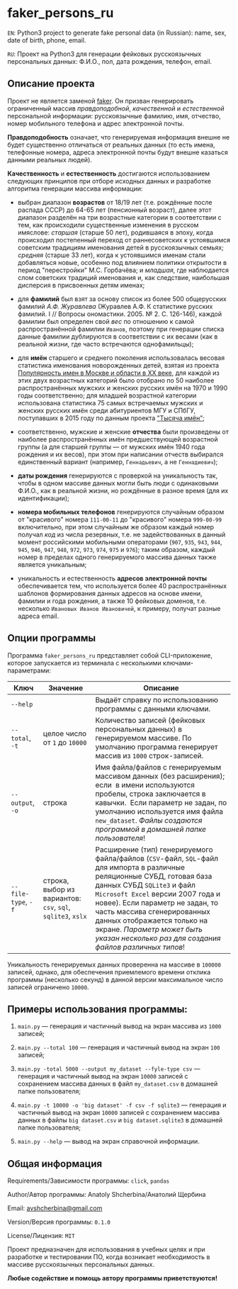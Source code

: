 # faker_persons_ru

`EN`: Python3 project to generate fake personal data (in Russian): name, sex, date of birth, phone, email.

`RU`: Проект на Python3 для генерации фейковых русскоязычных персональных данных: Ф.И.О., пол, дата рождения, телефон, email.

## Описание проекта

Проект не является заменой [faker](https://faker.readthedocs.io). Он призван генерировать ограниченный массив *правдоподобной*, *качественной* и *естественной* персональной информации: русскоязычные фамилию, имя, отчество, номер мобильного телефона и адрес электронной почты.

**Правдоподобность** означает, что генерируемая информация внешне не будет существенно отличаться от реальных данных (то есть имена, телефонные номера, адреса электронной почты будут внешне казаться данными реальных людей).

**Качественность** и **естественность** достигаются использованием следующих принципов при отборе исходных данных и разработке алгоритма генерации массива информации:

- выбран диапазон **возрастов** от 18/19 лет (т.е. рождённые после распада СССР) до 64-65 лет (пенсионный возраст), далее этот диапазон разделён на три возрастные категории в соответствии с тем, как происходили существенные изменения в русском имяслове: *старшая* (старше 50 лет), родившаяся в эпоху, когда происходил постепенный переход от раннесоветских к устоявшимся советским традициям именования детей в русскоязычных семьях; *средняя* (старше 33 лет), когда к устоявшимся именам стали добавляться новые, особенно под влиянием политики открытости в период "перестройки" М.С. Горбачёва; и *младшая*, где наблюдается слом советских традиций именования и, как следствие, наибольшая дисперсия в присвоенных детям именах;

- для **фамилий** был взят за основу список из более 500 общерусских фамилий *А.Ф. Журавлева* (Журавлев А.Ф. К статистике русских фамилий. I // Вопросы ономастики. 2005. № 2. С. 126-146), каждой фамилии был определен свой *вес* по отношению к самой распространённой фамилии `Иванов`, поэтому при генерации списка данные фамилии дублируются в соответствии с их весами (как в реальной жизни, где часто встречаются однофамильцы);

- для **имён** старшего и среднего поколения использовалась весовая статистика именования новорожденных детей, взятая из проекта [Популярность имен в Москве и области в XX веке](https://names.mercator.ru/), для каждой из этих двух возрастных категорий было отобрано по 50 наиболее распространённых мужских и женских русских имён на 1970 и 1990 годы соответственно; для младшей возрастной категории использована статистика 75 самых встречаемых мужских и женских русских имён среди абитуриентов МГУ и СПбГУ, поступавших в 2015 году по данным проекта ["Тысяча имён"](https://1000names.ru/moda_na_imena);

- соответственно, мужские и женские **отчества** были произведены от наиболее распространённых имён предшествующей возрастной группы (а для старшей группы &mdash; от мужских имён 1940 года рождения и их весов), при этом при написании отчеств выбирался единственный вариант (например, `Геннадьевич`, а не `Геннадиевич`);

- **даты рождения** генерируются с проверкой на уникальность так, чтобы в одном массиве данных могли быть люди с одинаковыми Ф.И.О., как в реальной жизни, но рождённые в разное время (для их идентификации);

- **номера мобильных телефонов** генерируются случайным образом от "красивого" номера `111-00-11` до "красивого" номера `999-00-99` включительно, при этом случайным же образом каждый номер получал *код* из числа резервных, т.е. не задействованных в данный момент российскими мобильными операторами (`907`, `935`, `943`, `944`, `945`, `946`, `947`, `948`, `972`, `973`, `974`, `975` и `976`); таким образом, каждый номер в пределах одного генерируемого массива данных также является уникальным;

- уникальность и естественность **адресов электронной почты** обеспечивается тем, что используется более 40 распространённых шаблонов формирования данных адресов на основе имени, фамилии и года рождения, а также 10 фейковых доменов, т.е. несколько `Ивановых Иванов Ивановичей`, к примеру, получат разные адреса email.

## Опции программы

Программа `faker_persons_ru` представляет собой CLI-приложение, которое запускается из терминала с несколькими ключами-параметрами:

| Ключ                | Значение                                                    | Описание                                                                                                                                                                                                                                                                                                                                                                            |
| ------------------- | ----------------------------------------------------------- | ----------------------------------------------------------------------------------------------------------------------------------------------------------------------------------------------------------------------------------------------------------------------------------------------------------------------------------------------------------------------------------- |
| `--help`            |                                                             | Выдаёт справку по использованию программы с данными ключами.                                                                                                                                                                                                                                                                                                                        |
| `--total`, `-t`     | целое число от `1` до `10000`                               | Количество записей (фейковых персональных данных) в генерируемом массиве. По умолчанию программа генерирует массив из `1000` строк-записей.                                                                                                                                                                                                                                         |
| `--output`, `-o`    | строка                                                      | Имя файла/файлов c генерируемым массивом данных (без расширения); если  в имени используются пробелы, строка заключается в кавычки.  Если параметр не задан, по умолчанию используется имя файла `new_dataset`. *Файлы создаются программой в домашней папке пользователя*!                                                                                                         |
| `--file-type`, `-f` | строка, выбор из вариантов: `csv`, `sql`, `sqlite3`, `xslx` | Расширение (тип) генерируемого файла/файлов (`CSV`-файл, `SQL`-файл для импорта в различные реляционные СУБД, готовая база данных СУБД `SQLite3` и файл `Microsoft Excel` версии 2007 года и новее). Если параметр не задан, то часть массива сгенерированных данных отображается только на экране. *Параметр может быть указан несколько раз для создания файлов различных типов*! |

Уникальность генерируемых данных проверенна на массиве в `100000` записей, однако, для обеспечения приемлемого времени отклика программы (несколько секунд) в данной версии максимальное число записей ограничено `10000`.

## Примеры использования программы:

1. `main.py` &mdash; генерация и частичный вывод на экран массива из `1000` записей;

2. `main.py --total 100` &mdash; генерация и частичный вывод на экран `100` записей;

3. `main.py -total 5000 --output my_dataset --fyle-type csv` &mdash; генерация и частичный вывод на экран `10000` записей с сохранением массива данных в файл `my_dataset.csv` в домашней папке пользователя;

4. `main.py -t 10000 -o 'big dataset' -f csv -f sqlite3` &mdash; генерация и частичный вывод на экран `10000` записей с сохранением массива данных в файлы `big dataset.csv` и `big dataset.sqlite3` в домашней папке пользователя;

5. `main.py --help` &mdash; вывод на экран справочной информации.

## Общая информация

Requirements/Зависимости программы: `click`, `pandas`

Author/Автор программы: Anatoly Shcherbina/Анатолий Щербина

Email: [avshcherbina@gmail.com](mailto:avshcherbina@gmail.com)

Version/Версия программы: `0.1.0`

License/Лицензия: `MIT`

Проект предназначен для использования в учебных целях и при разработке и тестировании ПО, когда возникает необходимость в массиве русскоязычных персональных данных.

**Любые содействие и помощь автору программы приветствуются!**
